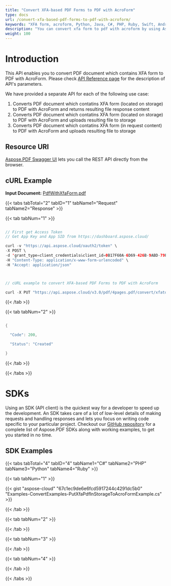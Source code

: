 ```yaml
---
title: "Convert XFA-based PDF Forms to PDF with AcroForm"
type: docs
url: /convert-xfa-based-pdf-forms-to-pdf-with-acroform/
keywords: "XFA form, acroform, Python, Java, C#, PHP, Ruby, Swift, Android, Go"
description: "You can convert xfa form to pdf with acroform by using Aspose.PDF Cloud REST API. The SDKs are available in various languages such as, C#, Java, Python, Ruby, PHP, Node.js, Swift, Android and Go. Please check API Reference page for the description of API&amp;apos;s parameters."
weight: 100
---
```





# **Introduction**
This API enables you to convert PDF document which contains XFA form to PDF with AcroForm. Please check [API Reference page](https://apireference.aspose.cloud/pdf/#!/Convert/PutXfaPdfInStorageToAcroForm) for the description of API's parameters.

We have provided a separate API for each of the following use case:

1. Converts PDF document which contatins XFA form (located on storage) to PDF with AcroForm and returns resulting file response content
1. Converts PDF document which contatins XFA form (located on storage) to PDF with AcroForm and uploads resulting file to storage
1. Converts PDF document which contatins XFA form (in request content) to PDF with AcroForm and uploads resulting file to storage
## **Resource URI**
[Aspose.PDF Swagger UI](https://apireference.aspose.cloud/pdf/#!/Convert/PutXfaPdfInStorageToAcroForm) lets you call the REST API directly from the browser.
## **cURL Example**
**Input Document:** [PdfWithXfaForm.pdf](https://github.com/aspose-pdf-cloud/aspose-pdf-cloud-dotnet/blob/master/pdf/attachments/PdfWithXfaForm.pdf)


{{< tabs tabTotal="2" tabID="1" tabName1="Request" tabName2="Response" >}}

{{< tab tabNum="1" >}}

```java

// First get Access Token
// Get App Key and App SID from https://dashboard.aspose.cloud/

curl -v "https://api.aspose.cloud/oauth2/token" \
-X POST \
-d 'grant_type=client_credentials&client_id=0B17F60A-6D69-426B-9ABD-79F35A6E9F7B&client_secret=53b8b19adffa41a3e87dbbd8858977ae' \
-H "Content-Type: application/x-www-form-urlencoded" \
-H "Accept: application/json"



// cURL example to convert XFA-based PDF Forms to PDF with AcroForm

curl -X PUT "https://api.aspose.cloud/v3.0/pdf/4pages.pdf/convert/xfatoacroform?outPath=result.pdf" -H "accept: application/json" -H "authorization: Bearer eyJhbGciOiJSUzI1NiIsInR5cCI6IkpXVCJ9.eyJuYmYiOjE1OTQyMDM0ODIsImV4cCI6MTU5NDI4OTg4MiwiaXNzIjoiaHR0cHM6Ly9hcGkuYXNwb3NlLmNsb3VkIiwiYXVkIjpbImh0dHBzOi8vYXBpLmFzcG9zZS5jbG91ZC9yZXNvdXJjZXMiLCJhcGkucGxhdGZvcm0iLCJhcGkucHJvZHVjdHMiLCJhcGkuc3RvcmFnZSJdLCJjbGllbnRfaWQiOiJiZmM1MzQyOS01NzkwLTRhZTUtOGE5Ni04OWVjYWJlNGIyYTAiLCJjbGllbnRfZGVmYXVsdF9zdG9yYWdlIjoiMjVDNDNBNUMtMEQ1RS00MjFCLTlGMTUtQjRCNzY0RDRCMEVEIiwiY2xpZW50X2lkU3J2SWQiOiI0MDQ4OTkiLCJzY29wZSI6WyJhcGkucGxhdGZvcm0iLCJhcGkucHJvZHVjdHMiLCJhcGkuc3RvcmFnZSJdfQ.Sms8wYcZrqsu-Z1us8ixABAHyWwo4TUlKNEeF2l-aUijOaAI0sk4t0XtltchkxtGVrks4YSEQ3_48LvksO72aoJfjICi6h3vZuxF_yrb5oNqw9yyq05vDO9EqH0YHhCFB0LTPFj9HhDmsEko7rbtHJtdmo2vxTGKWBBh8f1O0l2OTTbKww5LpYntZ_MOSgG8xbHj7DFl72idAfTMbX4_Zi1I4JgSw2IAbwB-WUnuLL27unzJB2uUApQsdI-lGaY8IEXAeqAcVcIZIve1hxzmFRN03SpPPKXDgV4P3hvG8xCrZ6pMoWh5IKcyyUXN5ZRvBnuMDsgiQb6ZC16XV2TMHQ"

```

{{< /tab >}}

{{< tab tabNum="2" >}}

```java

{

  "Code": 200,

  "Status": "Created"

}

```

{{< /tab >}}

{{< /tabs >}}
# **SDKs**
Using an SDK (API client) is the quickest way for a developer to speed up the development. An SDK takes care of a lot of low-level details of making requests and handling responses and lets you focus on writing code specific to your particular project. Checkout our [GitHub repository](https://github.com/aspose-pdf-cloud) for a complete list of Aspose.PDF SDKs along with working examples, to get you started in no time.
## **SDK Examples**
{{< tabs tabTotal="4" tabID="4" tabName1="C#" tabName2="PHP" tabName3="Python" tabName4="Ruby" >}}

{{< tab tabNum="1" >}}



{{< gist "aspose-cloud" "67c1ec9de6e6fcd5917244c4291dc5b0" "Examples-ConvertExamples-PutXfaPdfInStorageToAcroFormExample.cs" >}}

{{< /tab >}}

{{< tab tabNum="2" >}}



{{< /tab >}}

{{< tab tabNum="3" >}}



{{< /tab >}}

{{< tab tabNum="4" >}}



{{< /tab >}}

{{< /tabs >}}
